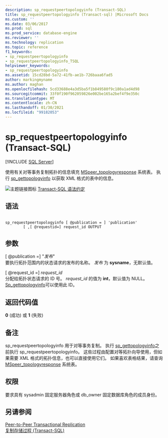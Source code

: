 ```yaml
---
description: sp_requestpeertopologyinfo (Transact-SQL)
title: sp_requestpeertopologyinfo (Transact-sql) |Microsoft Docs
ms.custom: ''
ms.date: 03/06/2017
ms.prod: sql
ms.prod_service: database-engine
ms.reviewer: ''
ms.technology: replication
ms.topic: reference
f1_keywords:
- sp_requestpeertopologyinfo
- sp_requestpeertopologyinfo_TSQL
helpviewer_keywords:
- sp_requestpeertopologyinfo
ms.assetid: 15cd28bd-5a72-41fb-ae1b-726baaa6fad5
author: markingmyname
ms.author: maghan
ms.openlocfilehash: 5cd33688e4a3d5ba5f1b849580f9c180a1ad4d98
ms.sourcegitcommit: 33f0f190f962059826e002be165a2bef4f9e350c
ms.translationtype: MT
ms.contentlocale: zh-CN
ms.lasthandoff: 01/30/2021
ms.locfileid: "99182053"
---
```

# <a name="sp_requestpeertopologyinfo-transact-sql"></a>sp_requestpeertopologyinfo (Transact-SQL)
[!INCLUDE [SQL Server](../../includes/applies-to-version/sqlserver.md)]

  使用有关对等事务复制拓扑的信息填充 [MSpeer_topologyresponse](../../relational-databases/system-tables/mspeer-topologyresponse-transact-sql.md) 系统表。 执行 [sp_gettopologyinfo](../../relational-databases/system-stored-procedures/sp-gettopologyinfo-transact-sql.md) 以获取 XML 格式的表中的信息。  
  
 ![主题链接图标](../../database-engine/configure-windows/media/topic-link.gif "“主题链接”图标") [Transact-SQL 语法约定](../../t-sql/language-elements/transact-sql-syntax-conventions-transact-sql.md)  
  
## <a name="syntax"></a>语法  
  
```  
  
sp_requestpeertopologyinfo [ @publication = ] 'publication'  
        [ ,[ @requestid=] request_id OUTPUT  
```  
  
## <a name="arguments"></a>参数  
 [ @publication =] "*发布*"  
 要执行拓扑范围内的状态请求的发布的名称。 *发布* 为 **sysname**，无默认值。  
  
 [ @request_id =] *request_id*  
 分配给拓扑状态请求的 ID 号。 *request_id* 的值为 **int**，默认值为 NULL。 [Sp_gettopologyinfo](../../relational-databases/system-stored-procedures/sp-gettopologyinfo-transact-sql.md)可以使用此 ID。  
  
## <a name="return-code-values"></a>返回代码值  
 **0** (成功) 或 **1** (失败)   
  
## <a name="remarks"></a>备注  
 sp_requestpeertopologyinfo 用于对等事务复制。 执行 [sp_gettopologyinfo](../../relational-databases/system-stored-procedures/sp-gettopologyinfo-transact-sql.md)之前执行 sp_requestpeertopologyinfo。 这些过程由配置对等拓扑向导使用，但如果需要 XML 格式的拓扑信息，也可以直接使用它们。 如果喜欢表格结果，请查询 [MSpeer_topologyresponse](../../relational-databases/system-tables/mspeer-topologyresponse-transact-sql.md) 系统表。  
  
## <a name="permissions"></a>权限  
 要求具有 sysadmin 固定服务器角色或 db_owner 固定数据库角色的成员身份。  
  
## <a name="see-also"></a>另请参阅  
 [Peer-to-Peer Transactional Replication](../../relational-databases/replication/transactional/peer-to-peer-transactional-replication.md)   
 [复制存储过程 (Transact-SQL)](../../relational-databases/system-stored-procedures/replication-stored-procedures-transact-sql.md)  
  
  
